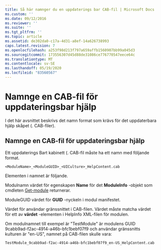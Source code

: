 ```yaml
---
title: Så här namnger du en uppdaterings bar CAB-fil | Microsoft Docs
ms.custom: ''
ms.date: 09/12/2016
ms.reviewer: ''
ms.suite: ''
ms.tgt_pltfrm: ''
ms.topic: article
ms.assetid: de302da0-c17a-4d31-a8ef-14a626738993
caps.latest.revision: 7
ms.openlocfilehash: a253f98d213f797a659affb1560907bb99a045d3
ms.sourcegitcommit: 173556307d45d88de31086ce776770547eece64c
ms.translationtype: MT
ms.contentlocale: sv-SE
ms.lasthandoff: 05/19/2020
ms.locfileid: "83560567"
---
```

# <a name="how-to-name-an-updatable-help-cab-file"></a>Namnge en CAB-fil för uppdateringsbar hjälp

I det här avsnittet beskrivs det namn format som krävs för det uppdaterbara hjälp skåpet (. CAB-filer).

## <a name="how-to-name-an-updatable-help-cab-file"></a>Namnge en CAB-fil för uppdateringsbar hjälp

Ett uppdaterings Bart kabinett (. CAB-fil måste ha ett namn med följande format.

`<ModuleName>_<ModuleGUID>_<UICulture>_HelpContent.cab`

Elementen i namnet är följande.

Modulnamn värdet för egenskapen **Name** för det **ModuleInfo** -objekt som cmdleten [Get-module](/powershell/module/Microsoft.PowerShell.Core/Get-Module) returnerar.

ModuleGUID värdet för **GUID** -nyckeln i modul manifestet.

Värdet för användar gränssnittet i CAB-filen. Värdet måste matcha värdet för ett av **värdet** -elementen i HelpInfo XML-filen för modulen.

Om modulnamnet till exempel är "TestModule" är modulens GUID 9cabb9ad-f2ac-4914-a46b-bfc1bebf07f9 och användar gränssnitts kulturen är "en-US", namnet på CAB-filen skulle vara:

`TestModule_9cabb9ad-f2ac-4914-a46b-bfc1bebf07f9_en-US_HelpContent.cab`
